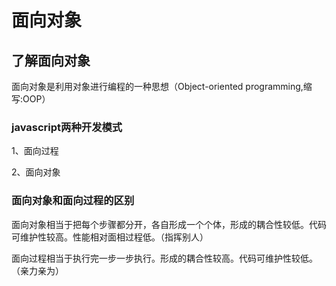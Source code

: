 # 面向对象

## 了解面向对象

面向对象是利用对象进行编程的一种思想（Object-oriented programming,缩写:OOP） 

### javascript两种开发模式

1、面向过程

2、面向对象

### 面向对象和面向过程的区别

面向对象相当于把每个步骤都分开，各自形成一个个体，形成的耦合性较低。代码可维护性较高。性能相对面相过程低。（指挥别人）

面向过程相当于执行完一步一步执行。形成的耦合性较高。代码可维护性较低。（亲力亲为）















